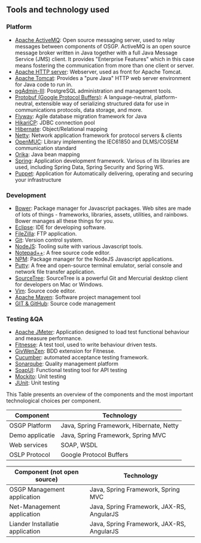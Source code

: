 ## Tools and technology used

### Platform

- [Apache ActiveMQ](http://activemq.apache.org/): Open source messaging server, used to relay messages between components of OSGP. ActiveMQ is an open source message broker written in Java together with a full Java Message Service (JMS) client. It provides "Enterprise Features" which in this case means fostering the communication from more than one client or server.
- [Apache HTTP server](http://httpd.apache.org/): Webserver, used as front for Apache Tomcat.
- [Apache Tomcat](http://tomcat.apache.org/): Provides a "pure Java" HTTP web server environment for Java code to run in.
- [pgAdmin-III](http://www.pgadmin.org/): PostgreSQL administration and management tools.
- [Protobuf (Google Protocol Buffers)](https://github.com/google/protobuf/): A language-neutral, platform-neutral, extensible way of serializing structured data for use in communications protocols, data storage, and more.
- [Flyway](https://flywaydb.org/): Agile database migration framework for Java
- [HikariCP](https://brettwooldridge.github.io/HikariCP/): JDBC connection pool
- [Hibernate](http://hibernate.org/): Object/Relational mapping
- [Netty](http://netty.io/): Network application framework for protocol servers & clients
- [OpenMUC](https://www.openmuc.org/): Library implementing the IEC61850 and DLMS/COSEM communication  standard
- [Orika](http://orika-mapper.github.io/orika-docs/intro.html): Java bean mapping
- [Spring](https://spring.io/): Application development framework. Various of its libraries are used, including Spring Data, Spring Security and Spring WS.
- [Puppet](https://puppet.com/): Application for Automatically delivering, operating and securing your infrastructure 

### Development

- [Bower](http://bower.io/): Package manager for Javascript packages. Web sites are made of lots of things - frameworks, libraries, assets, utilities, and rainbows. Bower manages all these things for you.
- [Eclipse](https://eclipse.org/): IDE for developing software.
- [FileZilla](https://filezilla-project.org/): FTP application.
- [Git](https://git-scm.com/): Version control system.
- [NodeJS](https://nodejs.org/): Tooling suite with various Javascript tools.
- [Notepad++](https://notepad-plus-plus.org/): A free source code editor.
- [NPM](https://www.npmjs.com/): Package manager for the NodeJS Javascript applications.
- [Putty](http://www.chiark.greenend.org.uk/~sgtatham/putty/): A free and open-source terminal emulator, serial console and network file transfer application.
- [SourceTree](https://www.sourcetreeapp.com/): SourceTree is a powerful Git and Mercurial desktop client for developers on Mac or Windows.
- [Vim](http://www.vim.org/): Source code editor. 
- [Apache Maven](https://maven.apache.org/): Software project management tool
- [GIT & GitHub](https://github.com/osgp): Source code management


### Testing &QA

- [Apache JMeter](http://jmeter.apache.org/): Application designed to load test functional behaviour and measure performance.
- [Fitnesse](http://www.fitnesse.org/): A test tool, used to write behaviour driven tests.
- [GivWenZen](https://github.com/weswilliams/GivWenZen): BDD extension for Fitnesse.
- [Cucumber](https://cucumber.io/): automated acceptance testing framework.
- [Sonarqube](http://www.sonarqube.org/): Quality management platform
- [SoapUI](https://www.soapui.org/): Functional testing tool for API testing
- [Mockito](http://mockito.org/): Unit testing
- [JUnit](http://junit.org/): Unit testing

This Table presents an overview of the components and the most important technological choices per component.

| **Component** | **Technology** |
| --- | --- |
| OSGP Platform | Java, Spring Framework, Hibernate, Netty |
| Demo applicatie | Java, Spring Framework, Spring MVC |
| Web services | SOAP, WSDL |
| OSLP Protocol | Google Protocol Buffers |


| **Component (not open source)** | **Technology** |
| --- | --- |
| OSGP Management application | Java, Spring Framework, Spring MVC |
| Net-Management application | Java, Spring Framework, JAX-RS, AngularJS |
| Liander Installatie application | Java, Spring Framework, JAX-RS, AngularJS |